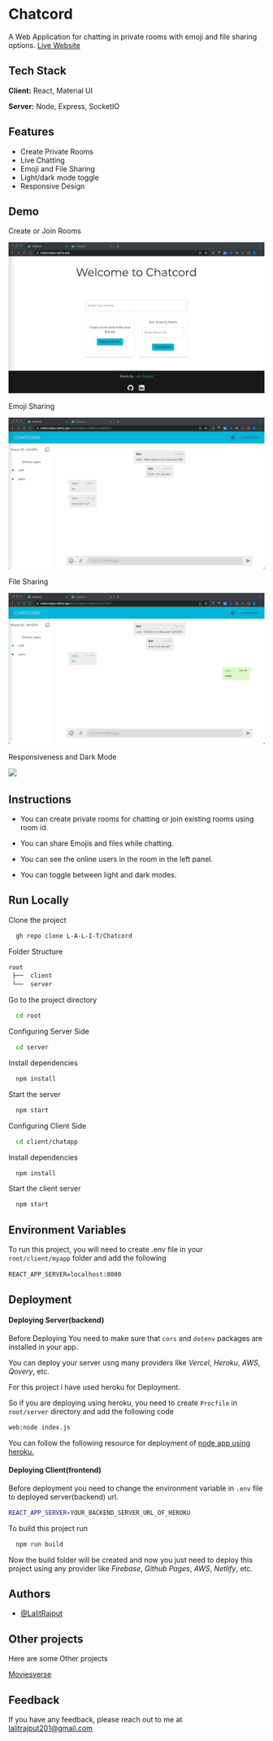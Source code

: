 # Chatcord

A Web Application for chatting in private rooms with emoji and file sharing options. [Live Website](https://chatcordapp.netlify.app/)

## Tech Stack

**Client:** React, Material UI

**Server:** Node, Express, SocketIO

## Features

- Create Private Rooms
- Live Chatting
- Emoji and File Sharing
- Light/dark mode toggle
- Responsive Design

## Demo

Create or Join Rooms

![](./demo/Create_or_Join_Room.gif)

Emoji Sharing

![](./demo/Emoji.gif)

File Sharing

![](./demo/File_Sharing.gif)

Responsiveness and Dark Mode

![](./demo/Dark_Mode.gif)

## Instructions

- You can create private rooms for chatting or join existing rooms using room id.

- You can share Emojis and files while chatting.

- You can see the online users in the room in the left panel.

- You can toggle between light and dark modes.

## Run Locally

Clone the project

```bash
  gh repo clone L-A-L-I-T/Chatcord
```

Folder Structure

```bash
root
 ├──  client
 └──  server
```

Go to the project directory

```bash
  cd root
```

Configuring Server Side

```bash
  cd server
```

Install dependencies

```bash
  npm install
```

Start the server

```bash
  npm start
```

Configuring Client Side

```bash
  cd client/chatapp
```

Install dependencies

```bash
  npm install
```

Start the client server

```bash
  npm start
```

## Environment Variables

To run this project, you will need to create .env file in your `root/client/myapp` folder and add the following

`REACT_APP_SERVER=localhost:8000`

## Deployment

#### Deploying Server(backend)

Before Deploying You need to make sure that `cors` and `dotenv` packages are installed in your app.

You can deploy your server usng many providers like _Vercel_, _Heroku_, _AWS_, _Qovery_, etc.

For this project i have used heroku for Deployment.

So if you are deploying using heroku, you need to create `Procfile` in `root/server` directory and add the following code

```bash
web:node index.js
```

You can follow the following resource for deployment of [node app using heroku.](https://www.freecodecamp.org/news/how-to-deploy-your-site-using-express-and-heroku/)

#### Deploying Client(frontend)

Before deployment you need to change the environment variable in `.env` file to deployed server(backend) url.

```bash
REACT_APP_SERVER=YOUR_BACKEND_SERVER_URL_OF_HEROKU
```

To build this project run

```bash
  npm run build
```

Now the build folder will be created and now you just need to deploy this project using any provider like _Firebase_, _Github Pages_, _AWS_, _Netlify_, etc.

## Authors

- [@LalitRajput](https://github.com/L-A-L-I-T)

## Other projects

Here are some Other projects

[Moviesverse](https://github.com/L-A-L-I-T/Moviesverse)

## Feedback

If you have any feedback, please reach out to me at lalitrajput201@gmail.com

